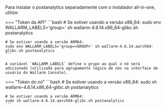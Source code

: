 Para instalar o postanalytics separadamente com o instalador all-in-one, utilize:

=== "Token da API"
    ```bash
    # Se estiver usando a versão x86_64:
    sudo env WALLARM_LABELS='group=<GROUP>' sh wallarm-4.6.14.x86_64-glibc.sh postanalytics

    # Se estiver usando a versão ARM64:
    sudo env WALLARM_LABELS='group=<GROUP>' sh wallarm-4.6.14.aarch64-glibc.sh postanalytics
    ```       

    A variável `WALLARM_LABELS` define o grupo ao qual o nó será adicionado (utilizada para agrupamento lógico de nós na interface de usuário do Wallarm Console).

=== "Token do nó"
    ```bash
    # Se estiver usando a versão x86_64:
    sudo sh wallarm-4.6.14.x86_64-glibc.sh postanalytics

    # Se estiver usando a versão ARM64:
    sudo sh wallarm-4.6.14.aarch64-glibc.sh postanalytics
    ```